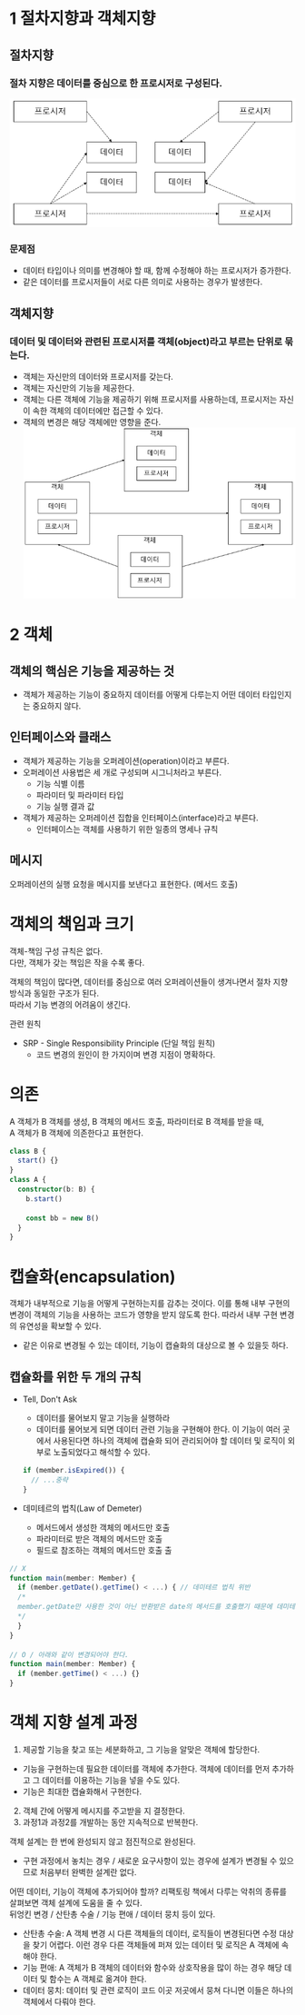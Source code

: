 # 1 절차지향과 객체지향

## 절차지향

### 절차 지향은 데이터를 중심으로 한 프로시저로 구성된다.

![절차지향](./asset/절차지향.png)

### 문제점

- 데이터 타입이나 의미를 변경해야 할 때, 함께 수정해야 하는 프로시저가 증가한다.
- 같은 데이터를 프로시저들이 서로 다른 의미로 사용하는 경우가 발생한다.

## 객체지향

### 데이터 및 데이터와 관련된 프로시저를 객체(object)라고 부르는 단위로 묶는다.

- 객체는 자신만의 데이터와 프로시저를 갖는다.
- 객체는 자신만의 기능을 제공한다.
- 객체는 다른 객체에 기능을 제공하기 위해 프로시저를 사용하는데, 프로시저는 자신이 속한 객체의 데이터에만 접근할 수 있다.
- 객체의 변경은 해당 객체에만 영향을 준다.  
  ![절차지향](./asset/객체지향.png)

# 2 객체

## 객체의 핵심은 기능을 제공하는 것

- 객체가 제공하는 기능이 중요하지 데이터를 어떻게 다루는지 어떤 데이터 타입인지는 중요하지 않다.

## 인터페이스와 클래스

- 객체가 제공하는 기능을 오퍼레이션(operation)이라고 부른다.
- 오퍼레이션 사용법은 세 개로 구성되며 시그니처라고 부른다.
  - 기능 식별 이름
  - 파라미터 및 파라미터 타입
  - 기능 실행 결과 값
- 객체가 제공하는 오퍼레이션 집합을 인터페이스(interface)라고 부른다.
  - 인터페이스는 객체를 사용하기 위한 일종의 명세나 규칙

## 메시지

오퍼레이션의 실행 요청을 메시지를 보낸다고 표현한다. (메서드 호출)

# 객체의 책임과 크기

객체-책임 구성 규칙은 없다.  
다만, 객체가 갖는 책임은 작을 수록 좋다.

객체의 책임이 많다면, 데이터를 중심으로 여러 오퍼레이션들이 생겨나면서 절차 지향 방식과 동일한 구조가 된다.  
따라서 기능 변경의 어려움이 생긴다.

관련 원칙

- SRP - Single Responsibility Principle (단일 책임 원칙)
  - 코드 변경의 원인이 한 가지이며 변경 지점이 명확하다.

# 의존

A 객체가 B 객체를 생성, B 객체의 메서드 호출, 파라미터로 B 객체를 받을 때,  
A 객체가 B 객체에 의존한다고 표현한다.

```typescript
class B {
  start() {}
}
class A {
  constructor(b: B) {
    b.start()

    const bb = new B()
  }
}
```

# 캡슐화(encapsulation)

객체가 내부적으로 기능을 어떻게 구현하는지를 감추는 것이다.
이를 통해 내부 구현의 변경이 객체의 기능을 사용하는 코드가 영향을 받지 않도록 한다.
따라서 내부 구현 변경의 유연성을 확보할 수 있다.

- 같은 이유로 변경될 수 있는 데이터, 기능이 캡슐화의 대상으로 볼 수 있을듯 하다.

## 캡슐화를 위한 두 개의 규칙

- Tell, Don't Ask

  - 데이터를 물어보지 말고 기능을 실행하라
  - 데이터를 물어보게 되면 데이터 관련 기능을 구현해야 한다. 이 기능이 여러 곳에서 사용된다면 하나의 객체에 캡슐화 되어 관리되어야 할 데이터 및 로직이 외부로 노출되었다고 해석할 수 있다.

  ```typescript
  if (member.isExpired()) {
    // ...중략
  }
  ```

- 데미테르의 법칙(Law of Demeter)
  - 메서드에서 생성한 객체의 메서드만 호출
  - 파라미터로 받은 객체의 메서드만 호출
  - 필드로 참조하는 객체의 메서드만 호출
    출

```typescript
// X
function main(member: Member) {
  if (member.getDate().getTime() < ...) { // 데미테르 법칙 위반
  /*
  member.getDate만 사용한 것이 아닌 반환받은 date의 메서드를 호출했기 때문에 데미테르 법칙 위반이다.
  */
  }
}

// O / 아래와 같이 변경되어야 한다.
function main(member: Member) {
  if (member.getTime() < ...) {}
}

```

# 객체 지향 설계 과정

1. 제공할 기능을 찾고 또는 세분화하고, 그 기능을 알맞은 객체에 할당한다.

- 기능을 구현하는데 필요한 데이터를 객체에 추가한다. 객체에 데이터를 먼저 추가하고 그 데이터를 이용하는 기능을 넣을 수도 있다.
- 기능은 최대한 캡슐화해서 구현한다.

2. 객체 간에 어떻게 메시지를 주고받을 지 결정한다.
3. 과정1과 과정2를 개발하는 동안 지속적으로 반복한다.

객체 설계는 한 번에 완성되지 않고 점진적으로 완성된다.

- 구현 과정에서 놓치는 경우 / 새로운 요구사항이 있는 경우에 설계가 변경될 수 있으므로 처음부터 완벽한 설계란 없다.

어떤 데이터, 기능이 객체에 추가되어야 할까?
리팩토링 책에서 다루는 악취의 종류를 살펴보면 객체 설계에 도움을 줄 수 있다.  
뒤엉킨 변경 / 산탄총 수술 / 기능 편애 / 데이터 뭉치 등이 있다.

- 산탄총 수술: A 객체 변경 시 다른 객체들의 데이터, 로직들이 변경된다면 수정 대상을 찾기 어렵다. 이런 경우 다른 객체들에 퍼져 있는 데이터 및 로직은 A 객체에 속해야 한다.
- 기능 편애: A 객체가 B 객체의 데이터와 함수와 상호작용을 많이 하는 경우 해당 데이터 및 함수는 A 객체로 옮겨야 한다.
- 데이터 뭉치: 데이터 및 관련 로직이 코드 이곳 저곳에서 뭉쳐 다니면 이들은 하나의 객체에서 다뤄야 한다.
